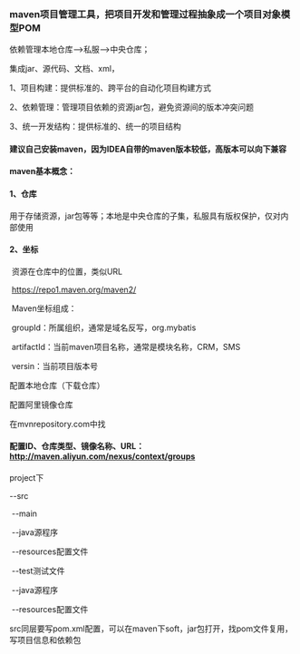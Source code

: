 ### maven项目管理工具，把项目开发和管理过程抽象成一个项目对象模型POM

依赖管理本地仓库-->私服-->中央仓库；

集成jar、源代码、文档、xml，

1、项目构建：提供标准的、跨平台的自动化项目构建方式

2、依赖管理：管理项目依赖的资源jar包，避免资源间的版本冲突问题

3、统一开发结构：提供标准的、统一的项目结构

#### 建议自己安装maven，因为IDEA自带的maven版本较低，高版本可以向下兼容

#### maven基本概念：

#### 1、仓库

​	用于存储资源，jar包等等；本地是中央仓库的子集，私服具有版权保护，仅对内部使用

#### 2、坐标

​	资源在仓库中的位置，类似URL

​	https://repo1.maven.org/maven2/

​	Maven坐标组成：

​	groupId：所属组织，通常是域名反写，org.mybatis

​	artifactId：当前maven项目名称，通常是模块名称，CRM，SMS

​	versin：当前项目版本号

配置本地仓库（下载仓库）

配置阿里镜像仓库

在mvnrepository.com中找

#### 配置ID、仓库类型、镜像名称、URL：http://maven.aliyun.com/nexus/context/groups

project下

--src

​	--main

​		--java源程序

​		--resources配置文件

​	--test测试文件

​		--java源程序

​		--resources配置文件

src同层要写pom.xml配置，可以在maven下soft，jar包打开，找pom文件复用，写项目信息和依赖包
